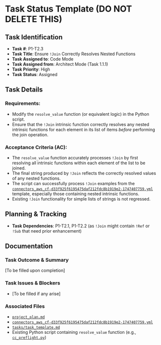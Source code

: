 # Task Status Template (DO NOT DELETE THIS)

## Task Identification
- **Task #**: P1-T2.3
- **Task Title**: Ensure `!Join` Correctly Resolves Nested Functions
- **Task Assigned to**: Code Mode
- **Task Assigned from**: Architect Mode (Task 1.1.1)
- **Task Priority**: High
- **Task Status**: Assigned

## Task Details
### Requirements:
- Modify the `resolve_value` function (or equivalent logic) in the Python script.
- Ensure that the `!Join` intrinsic function correctly resolves any nested intrinsic functions for each element in its list of items *before* performing the join operation.

### Acceptance Criteria (AC):
- The `resolve_value` function accurately processes `!Join` by first resolving all intrinsic functions within each element of the list to be joined.
- The final string produced by `!Join` reflects the correctly resolved values of any nested functions.
- The script can successfully process `!Join` examples from the [`connectors_aws_cf-d33f925f6195475daf212fdc8b1919e2-1747407759.yml`](connectors_aws_cf-d33f925f6195475daf212fdc8b1919e2-1747407759.yml) template, especially those containing nested intrinsic functions.
- Existing `!Join` functionality for simple lists of strings is not regressed.

## Planning & Tracking
- **Task Dependencies**: P1-T2.1, P1-T2.2 (as `!Join` might contain `!Ref` or `!Sub` that need prior enhancement)

## Documentation
### Task Outcome & Summary
[To be filled upon completion]

### Task Issues & Blockers
- [To be filled if any arise]

### Associated Files
- [`project_plan.md`](project_plan.md)
- [`connectors_aws_cf-d33f925f6195475daf212fdc8b1919e2-1747407759.yml`](connectors_aws_cf-d33f925f6195475daf212fdc8b1919e2-1747407759.yml)
- [`tasks/task_template.md`](tasks/task_template.md)
- Existing Python script containing `resolve_value` function (e.g., [`cc_preflight.py`](cc_preflight.py))